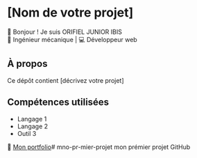 # [Nom de votre projet]

👋 Bonjour ! Je suis ORIFIEL JUNIOR IBIS  
🔧 Ingénieur mécanique | 💻 Développeur web

## À propos
Ce dépôt contient [décrivez votre projet]

## Compétences utilisées
- Langage 1
- Langage 2
- Outil 3

🔗 [Mon portfolio](https://logemisur.de)# mno-pr-mier-projet
mon prémier projet GitHub
